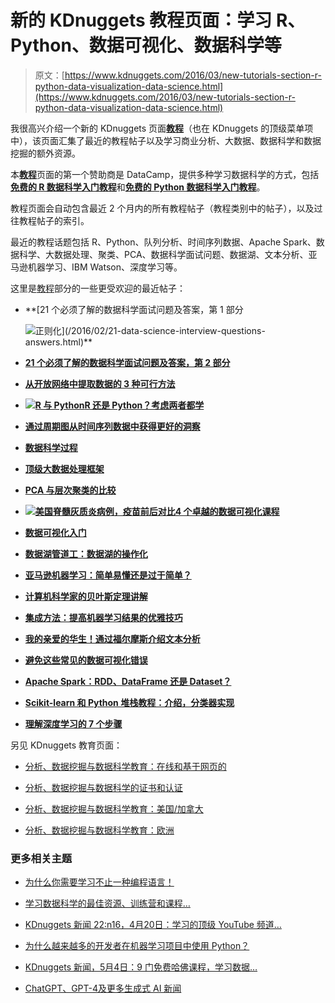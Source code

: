 # 新的 KDnuggets 教程页面：学习 R、Python、数据可视化、数据科学等

> 原文：[https://www.kdnuggets.com/2016/03/new-tutorials-section-r-python-data-visualization-data-science.html](https://www.kdnuggets.com/2016/03/new-tutorials-section-r-python-data-visualization-data-science.html)

我很高兴介绍一个新的 KDnuggets 页面[**教程**](/tutorials/index.html)（也在 KDnuggets 的顶级菜单项中），该页面汇集了最近的教程帖子以及学习商业分析、大数据、数据科学和数据挖掘的额外资源。

本[**教程**](/tutorials/index.html)页面的第一个赞助商是 DataCamp，提供多种学习数据科学的方式，包括[**免费的 R 数据科学入门教程**](https://www.datacamp.com/courses/free-introduction-to-r?tap_a=5644-dce66f&tap_s=14201-e863d5)和[**免费的 Python 数据科学入门教程**](https://www.datacamp.com/courses/intro-to-python-for-data-science?tap_a=5644-dce66f&tap_s=14201-e863d5)。

教程页面会自动包含最近 2 个月内的所有教程帖子（教程类别中的帖子），以及过往教程帖子的索引。

最近的教程话题包括 R、Python、队列分析、时间序列数据、Apache Spark、数据科学、大数据处理、聚类、PCA、数据科学面试问题、数据湖、文本分析、亚马逊机器学习、IBM Watson、深度学习等。

这里是[教程](/tutorials/index.html)部分的一些更受欢迎的最近帖子：

+   **[21 个必须了解的数据科学面试问题及答案，第 1 部分

    ![正则化](../Images/a7e262d7d39cd728ffb43be31b766901.png)](/2016/02/21-data-science-interview-questions-answers.html)**

+   **[21 个必须了解的数据科学面试问题及答案，第 2 部分](/2016/02/21-data-science-interview-questions-answers-part2.html)**

+   **[从开放网络中提取数据的 3 种可行方法](/2016/03/webhose-3-ways-extract-data-open-web.html)**

+   **[![R 与 Python](../Images/26c08c9a7e2081fef40c68472defd509.png)R 还是 Python？考虑两者都学](/2016/03/r-python-learning-both-datacamp.html)**

+   **[通过周期图从时间序列数据中获得更好的洞察](/2016/03/better-insights-time-series-cycle-plots.html)**

+   **[数据科学过程](/2016/03/data-science-process.html)**

+   **[顶级大数据处理框架](/2016/03/top-big-data-processing-frameworks.html)**

+   **[PCA 与层次聚类的比较](/2016/02/qlucore-comparison-pca-hierarchical-clustering.html)**

+   **[![美国脊髓灰质炎病例，疫苗前后对比](../Images/8f1fe13d666601cc62af2388fae57ad2.png)4 个卓越的数据可视化课程](/2016/03/4-lessons-brilliant-data-visualization.html)**

+   **[数据可视化入门](/2016/02/getting-started-data-visualization.html)**

+   **[数据湖管道工：数据湖的操作化](/2016/02/data-lakes-plumbers-operationalizing.html)**

+   **[亚马逊机器学习：简单易懂还是过于简单？](/2016/02/amazon-machine-learning-nice-easy-simple.html)**

+   **[计算机科学家的贝叶斯定理讲解](/2016/02/bayes-theorem-computer-scientists-explained.html)**

+   **[集成方法：提高机器学习结果的优雅技巧](/2016/02/ensemble-methods-techniques-produce-improved-machine-learning.html)**

+   **[我的亲爱的华生！通过福尔摩斯介绍文本分析](/2016/02/dato-introduction-text-analytics-sherlock-holmes.html)**

+   **[避免这些常见的数据可视化错误](/2016/02/common-data-visualization-mistakes.html)**

+   **[Apache Spark：RDD、DataFrame 还是 Dataset？](/2016/02/apache-spark-rdd-dataframe-dataset.html)**

+   [**Scikit-learn 和 Python 堆栈教程：介绍，分类器实现**](/2016/01/scikit-learn-tutorials-introduction-classifiers.html)

+   [**理解深度学习的 7 个步骤**](/2016/01/seven-steps-deep-learning.html)

另见 KDnuggets 教育页面：

+   [分析、数据挖掘与数据科学教育：在线和基于网页的](/education/online.html)

+   [分析、数据挖掘与数据科学的证书和认证](/education/analytics-data-mining-certificates.html)

+   [分析、数据挖掘与数据科学教育：美国/加拿大](/education/usa-canada.html)

+   [分析、数据挖掘与数据科学教育：欧洲](/education/europe.html)

### 更多相关主题

+   [为什么你需要学习不止一种编程语言！](https://www.kdnuggets.com/2022/06/need-learn-one-programming-language.html)

+   [学习数据科学的最佳资源、训练营和课程…](https://www.kdnuggets.com/2023/12/springboard-best-data-science-resources-bootcamp-courses-learn-data-science-new-year)

+   [KDnuggets 新闻 22:n16，4月20日：学习的顶级 YouTube 频道…](https://www.kdnuggets.com/2022/n16.html)

+   [为什么越来越多的开发者在机器学习项目中使用 Python？](https://www.kdnuggets.com/2022/01/developers-python-machine-learning-projects.html)

+   [KDnuggets 新闻，5月4日：9 门免费哈佛课程，学习数据…](https://www.kdnuggets.com/2022/n18.html)

+   [ChatGPT、GPT-4及更多生成式 AI 新闻](https://www.kdnuggets.com/2023/02/chatgpt-gpt4-generative-ai-news.html)
